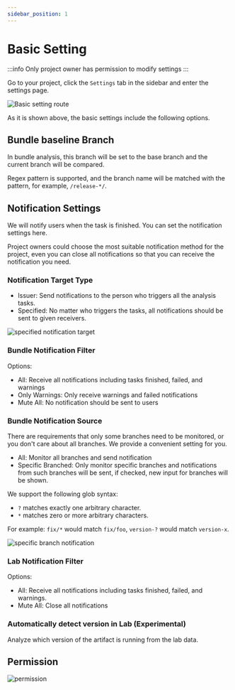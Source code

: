 ```yaml
---
sidebar_position: 1
---
```


# Basic Setting

:::info
Only project owner has permission to modify settings
:::

Go to your project, click the `Settings` tab in the sidebar and enter the settings page.

![Basic setting route](/settings/basic-setting-route.png)

As it is shown above, the basic settings include the following options.

## Bundle baseline Branch

In bundle analysis, this branch will be set to the base branch and the current branch will be compared.

Regex pattern is supported, and the branch name will be matched with the pattern, for example, `/release-*/`.

## Notification Settings

We will notify users when the task is finished. You can set the notification settings here.

Project owners could choose the most suitable notification method for the project, even you can close all notifications so that you can receive the notification you need.

### Notification Target Type

- Issuer: Send notifications to the person who triggers all the analysis tasks.
- Specified: No matter who triggers the tasks, all notifications should be sent to given receivers.

![specified notification target](/settings/specified-notification-target.png)

### Bundle Notification Filter

Options:

- All: Receive all notifications including tasks finished, failed, and warnings
- Only Warnings: Only receive warnings and failed notifications
- Mute All: No notification should be sent to users

### Bundle Notification Source

There are requirements that only some branches need to be monitored, or you don't care about all branches. We provide a convenient setting for you.

- All: Monitor all branches and send notification
- Specific Branched: Only monitor specific branches and notifications from such branches will be sent, if checked, new input for branches will be shown.

We support the following glob syntax:

- `?` matches exactly one arbitrary character.
- `*` matches zero or more arbitrary characters.

For example: `fix/*` would match `fix/foo`, `version-?` would match `version-x`.

![specific branch notification](/settings/specific-branch-notification.png)

### Lab Notification Filter

Options:

- All: Receive all notifications including tasks finished, failed, and warnings.
- Mute All: Close all notifications

### Automatically detect version in Lab (Experimental)

Analyze which version of the artifact is running from the lab data.

## Permission

![permission](/settings/permission.png)

